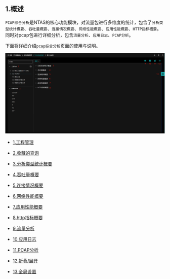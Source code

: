## 1.概述<!-- {docsify-ignore-all} -->

`PCAP综合分析`是NTAS的核心功能模块，对流量包进行多维度的统计，包含了`分析类型统计概要`、`吞吐量概要`、`连接情况概要`、`网络性能概要`、`应用性能概要`、`HTTP指标概要`。同时对pcap包进行详细分析，包含`流量分析`、`应用日志`、`PCAP分析`。

下面将详细介绍`pcap综合分析`页面的使用与说明。

![image-20230728153428482](./img/01-pcap综合分析首页.png)



- [1.工程管理](project)

- [2.收藏的查询](query)

- [3.分析类型统计概要](statInfo) 

- [4.吞吐量概要](throughput) 

- [5.连接情况概要](connection) 

- [6.网络性能概要](net) 

- [7.应用性能概要](appInfo) 

- [8.http指标概要](http) 

- [9.流量分析](flow) 

- [10.应用日志](appLog) 

- [11.PCAP分析](pcap) 

- [12.折叠/展开](window) 

- [13.全局设置](setting) 

